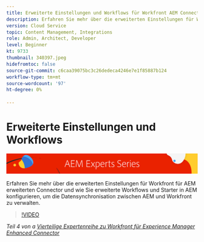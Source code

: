 ```yaml
---
title: Erweiterte Einstellungen und Workflows für Workfront AEM Connector
description: Erfahren Sie mehr über die erweiterten Einstellungen für Workfront für AEM erweiterten Connector und wie Sie erweiterte Workflows und Starter in AEM konfigurieren, um die Datensynchronisation zwischen AEM und Workfront zu verwalten.
version: Cloud Service
topic: Content Management, Integrations
role: Admin, Architect, Developer
level: Beginner
kt: 9733
thumbnail: 340397.jpeg
hidefromtoc: false
source-git-commit: c6caa39075bc3c26dedeca4246e7e1f85887b124
workflow-type: tm+mt
source-wordcount: '97'
ht-degree: 0%

---
```



# Erweiterte Einstellungen und Workflows

![AEM Expertenreihe](./assets/banner.png)

Erfahren Sie mehr über die erweiterten Einstellungen für Workfront für AEM erweiterten Connector und wie Sie erweiterte Workflows und Starter in AEM konfigurieren, um die Datensynchronisation zwischen AEM und Workfront zu verwalten.

>[!VIDEO](https://video.tv.adobe.com/v/340397/?quality=12&learn=on)

_Teil 4 von a [Vierteilige Expertenreihe zu Workfront für Experience Manager Enhanced Connector](./overview.md)_

